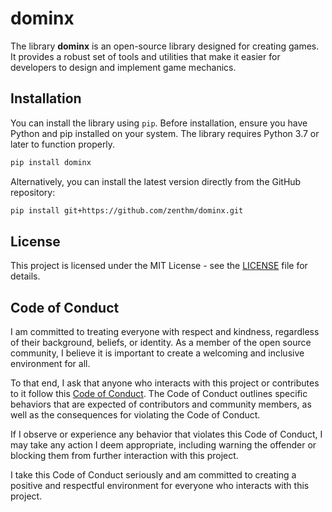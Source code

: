 # dominx

The library **dominx** is an open-source library designed for creating games. It provides a robust
set of tools and utilities that make it easier for developers to design and implement game
mechanics.

## Installation

You can install the library using `pip`. Before installation, ensure you have Python and pip
installed on your system. The library requires Python 3.7 or later to function properly.

```bash
pip install dominx
```

Alternatively, you can install the latest version directly from the GitHub repository:

```bash
pip install git+https://github.com/zenthm/dominx.git
```

## License

This project is licensed under the MIT License - see the
[LICENSE](https://github.com/zenthm/dominx/blob/main/LICENSE.txt) file for details.

## Code of Conduct

I am committed to treating everyone with respect and kindness, regardless of their background,
beliefs, or identity. As a member of the open source community, I believe it is important to create
a welcoming and inclusive environment for all.

To that end, I ask that anyone who interacts with this project or contributes to it follow this
[Code of Conduct](https://github.com/zenthm/dominx/blob/main/CODE_OF_CONDUCT.md).
The Code of Conduct outlines specific behaviors that are expected of contributors and community
members, as well as the consequences for violating the Code of Conduct.

If I observe or experience any behavior that violates this Code of Conduct, I may take any action I
deem appropriate, including warning the offender or blocking them from further interaction with
this project.

I take this Code of Conduct seriously and am committed to creating a positive and respectful
environment for everyone who interacts with this project.
